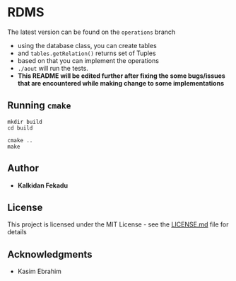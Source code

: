 

# RDMS

The latest version can be found on the `operations` branch
- using the database class, you can create tables
- and `tables.getRelation()` returns set of Tuples
- based on that you can implement the operations
- `./aout` will run the tests.
- **This README will be edited further after fixing the some bugs/issues that are encountered while making change to some implementations**


## Running `cmake`

```
mkdir build
cd build

cmake ..
make

```

## Author

* **Kalkidan Fekadu**

## License

This project is licensed under the MIT License - see the [LICENSE.md](LICENSE.md) file for details

## Acknowledgments

* Kasim Ebrahim


